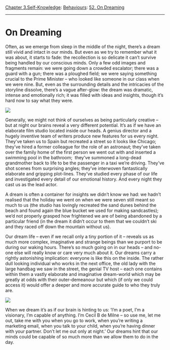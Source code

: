 [Chapter 3.Self-Knowledge](https://www.theschooloflife.com/thebookoflife/category/self-knowledge/): [Behaviours](https://www.theschooloflife.com/thebookoflife/category/self-knowledge/behaviours/): [52. On Dreaming](https://www.theschooloflife.com/thebookoflife/on-dreaming/)

* * *

# On Dreaming

Often, as we emerge from sleep in the middle of the night, there’s a dream still vivid and intact in our minds. But even as we try to remember what it was about, it starts to fade: the recollection is so delicate it can’t survive being handled by our conscious minds. Only a few odd images and fragments remain: we were going down a crowded escalator; there was a guard with a gun; there was a ploughed field; we were saying something crucial to the Prime Minister – who looked like someone in our class when we were nine. But, even as the surrounding details and the intricacies of the storyline dissolve, there’s a vague after-glow: the dream was dramatic, intense and emotionally rich; it was filled with ideas and insights, though it’s hard now to say what they were.

![](https://i1.wp.com/www.guggenheim.org/wp-content/uploads/1953/01/76.2553.102_ph_web.jpg)

Generally, we might not think of ourselves as being particularly creative – but at night our brains reveal a very different potential. It’s as if we have an elaborate film studio located inside our heads. A genius director and a hugely inventive team of writers produce new features for us every night. They’ve taken us to Spain but recreated a street so it looks like Chicago; they’ve hired a former colleague for the role of an astronaut; they’ve taken over the family home of the first person we went out with and inserted a swimming pool in the bathroom; &nbsp;they’ve summoned a long-dead grandmother back to life to be the passenger in a taxi we’re driving. They’ve shot scenes from surprising angles; they’ve interwoven fantastically elaborate and gripping plot-lines. They’ve studied every phase of our life and investigated every detail of our emotional history. And every night they cast us as the lead actor.

A dream is often a container for insights we didn’t know we had: we hadn’t realised that the holiday we went on when we were seven still meant so much to us (the studio has lovingly recreated the sand dunes behind the beach and found again the blue bucket we used for making sandcastles); we’d not properly grasped how frightened we are of being abandoned by a particular friend (in the dream it didn’t occur to them that we couldn’t ski and they raced off down the mountain without us).

Our dream life – even if we recall only a tiny portion of it – reveals us as much more complex, imaginative and strange beings than we purport to be during our waking hours. There’s so much going on in our heads – and no-one else will really know or care very much about it. Our dreams carry a rightly astonishing implication: everyone is like this on the inside. The rather dull looking individual who works in the next office, the old lady with the large handbag we saw in the street, the genial TV host – each one contains within them a vastly elaborate and imaginative dream-world which may be greatly at odds with their outer-demeanour but which (if only we could access it) would offer a deeper and more accurate guide to who they truly are.

![](https://www.theschooloflife.com/thebookoflife/wp-content/uploads/2017/11/Vincent_van_Gogh_-_Olive_Orchard_-_Google_Art_Project-1024x807.jpg)

When we dream it’s as if our brain is hinting to us: ‘I’m a poet, I’m a visionary, I’m capable of anything. I’m Cecil B de Milne – so use me, let me out, take me with you when you go to work, when you’re writing a marketing email, when you talk to your child, when you’re having dinner with your partner. Don’t let me out only at night.’ Our dreams hint that our minds could be capable of so much more than we allow them to do in the day.
